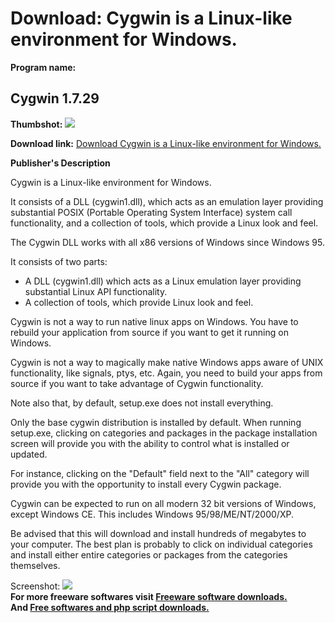 # Download: Cygwin is a Linux-like environment for Windows.

**Program name:**

## Cygwin 1.7.29

  
**Thumbshot:** ![](http://www.freewarefiles.com/screenshot/cygwin_md.gif)   
  
**Download link:** [Download Cygwin is a Linux-like environment for Windows.](http://freesoftwares.boysofts.com/Cygwin_program_17752.html)  
  


**Publisher's Description**  
  


Cygwin is a Linux-like environment for Windows. 

It consists of a DLL (cygwin1.dll), which acts as an emulation layer providing substantial POSIX (Portable Operating System Interface) system call functionality, and a collection of tools, which provide a Linux look and feel.

The Cygwin DLL works with all x86 versions of Windows since Windows 95.

It consists of two parts:

  * A DLL (cygwin1.dll) which acts as a Linux emulation layer providing substantial Linux API functionality. 
  * A collection of tools, which provide Linux look and feel. 

Cygwin is not a way to run native linux apps on Windows. You have to rebuild your application from source if you want to get it running on Windows.

Cygwin is not a way to magically make native Windows apps aware of UNIX functionality, like signals, ptys, etc. Again, you need to build your apps from source if you want to take advantage of Cygwin functionality.

Note also that, by default, setup.exe does not install everything.

Only the base cygwin distribution is installed by default. When running setup.exe, clicking on categories and packages in the package installation screen will provide you with the ability to control what is installed or updated.

For instance, clicking on the "Default" field next to the "All" category will provide you with the opportunity to install every Cygwin package.

Cygwin can be expected to run on all modern 32 bit versions of Windows, except Windows CE. This includes Windows 95/98/ME/NT/2000/XP.

Be advised that this will download and install hundreds of megabytes to your computer. The best plan is probably to click on individual categories and install either entire categories or packages from the categories themselves.

  
  
Screenshot: ![](http://www.freewarefiles.com/screenshot/cygwin.gif)   
**For more freeware softwares visit [Freeware software downloads.](http://freesoftwares.boysofts.com/)**   
**And [Free softwares and php script downloads.](http://www.boysofts.com/)**
